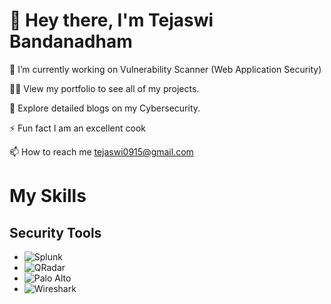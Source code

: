 # 🌈 Hey there,  I'm **Tejaswi Bandanadham**

🔭 I’m currently working on Vulnerability Scanner (Web Application Security)

👨‍💻 View my portfolio to see all of my projects.

📝 Explore detailed blogs on my Cybersecurity.

⚡ Fun fact I am an excellent cook

📫 How to reach me tejaswi0915@gmail.com

# My Skills

## Security Tools
- ![Splunk](https://path-to-splunk-logo.com)
- ![QRadar](https://path-to-qradar-logo.com)
- ![Palo Alto](https://path-to-paloalto-logo.com)
- ![Wireshark](https://path-to-wireshark-logo.com)


